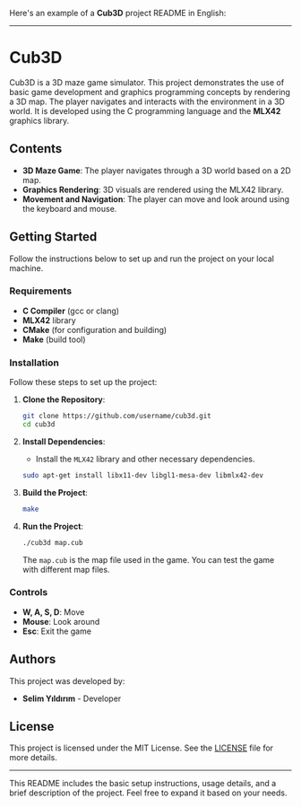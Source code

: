 Here's an example of a **Cub3D** project README in English:

---

# Cub3D

Cub3D is a 3D maze game simulator. This project demonstrates the use of basic game development and graphics programming concepts by rendering a 3D map. The player navigates and interacts with the environment in a 3D world. It is developed using the C programming language and the **MLX42** graphics library.

## Contents

- **3D Maze Game**: The player navigates through a 3D world based on a 2D map.
- **Graphics Rendering**: 3D visuals are rendered using the MLX42 library.
- **Movement and Navigation**: The player can move and look around using the keyboard and mouse.

## Getting Started

Follow the instructions below to set up and run the project on your local machine.

### Requirements

- **C Compiler** (gcc or clang)
- **MLX42** library
- **CMake** (for configuration and building)
- **Make** (build tool)

### Installation

Follow these steps to set up the project:

1. **Clone the Repository**:

   ```bash
   git clone https://github.com/username/cub3d.git
   cd cub3d
   ```

2. **Install Dependencies**:

   - Install the `MLX42` library and other necessary dependencies.

   ```bash
   sudo apt-get install libx11-dev libgl1-mesa-dev libmlx42-dev
   ```

3. **Build the Project**:

   ```bash
   make
   ```

4. **Run the Project**:

   ```bash
   ./cub3d map.cub
   ```

   The `map.cub` is the map file used in the game. You can test the game with different map files.

### Controls

- **W, A, S, D**: Move
- **Mouse**: Look around
- **Esc**: Exit the game

## Authors

This project was developed by:

- **Selim Yıldırım** - Developer

## License

This project is licensed under the MIT License. See the [LICENSE](LICENSE) file for more details.

---

This README includes the basic setup instructions, usage details, and a brief description of the project. Feel free to expand it based on your needs.

